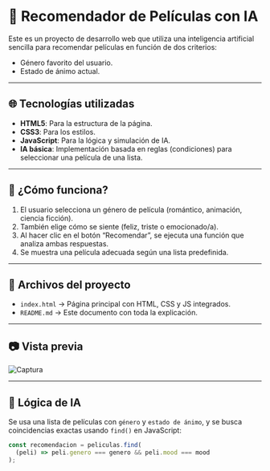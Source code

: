 # 🎥 Recomendador de Películas con IA

Este es un proyecto de desarrollo web que utiliza una inteligencia artificial sencilla para recomendar películas en función de dos criterios:

- Género favorito del usuario.
- Estado de ánimo actual.

---

## 🌐 Tecnologías utilizadas

- **HTML5**: Para la estructura de la página.
- **CSS3**: Para los estilos.
- **JavaScript**: Para la lógica y simulación de IA.
- **IA básica**: Implementación basada en reglas (condiciones) para seleccionar una película de una lista.

---

## 🚀 ¿Cómo funciona?

1. El usuario selecciona un género de película (romántico, animación, ciencia ficción).
2. También elige cómo se siente (feliz, triste o emocionado/a).
3. Al hacer clic en el botón “Recomendar”, se ejecuta una función que analiza ambas respuestas.
4. Se muestra una película adecuada según una lista predefinida.

---

## 📁 Archivos del proyecto

- `index.html` → Página principal con HTML, CSS y JS integrados.
- `README.md` → Este documento con toda la explicación.

---

## 📷 Vista previa
![Captura](file:///home/daw/Im%C3%A1genes/Capturas%20de%20pantalla/Captura%20desde%202025-04-07%2009-47-54.png)

---

## 🧠 Lógica de IA

Se usa una lista de películas con `género` y `estado de ánimo`, y se busca coincidencias exactas usando `find()` en JavaScript:

```js
const recomendacion = peliculas.find(
  (peli) => peli.genero === genero && peli.mood === mood
);
